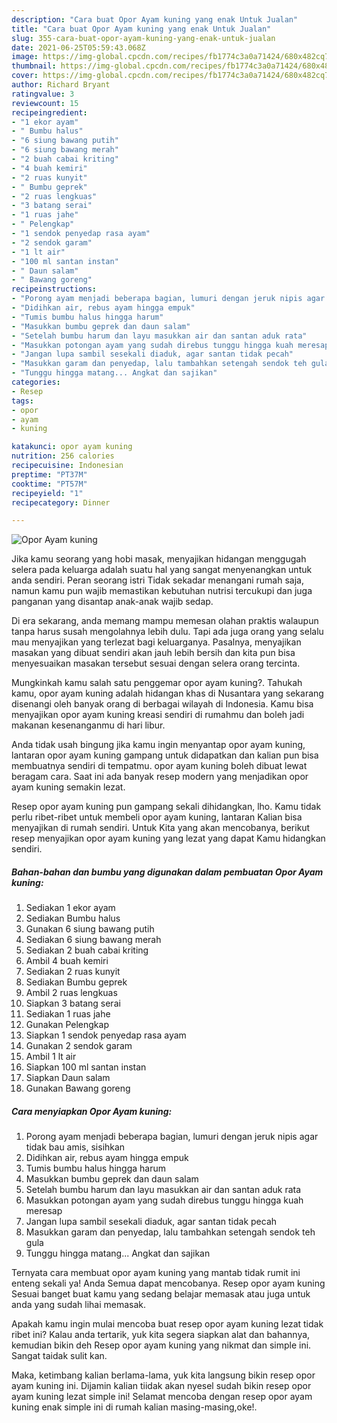 ```yaml
---
description: "Cara buat Opor Ayam kuning yang enak Untuk Jualan"
title: "Cara buat Opor Ayam kuning yang enak Untuk Jualan"
slug: 355-cara-buat-opor-ayam-kuning-yang-enak-untuk-jualan
date: 2021-06-25T05:59:43.068Z
image: https://img-global.cpcdn.com/recipes/fb1774c3a0a71424/680x482cq70/opor-ayam-kuning-foto-resep-utama.jpg
thumbnail: https://img-global.cpcdn.com/recipes/fb1774c3a0a71424/680x482cq70/opor-ayam-kuning-foto-resep-utama.jpg
cover: https://img-global.cpcdn.com/recipes/fb1774c3a0a71424/680x482cq70/opor-ayam-kuning-foto-resep-utama.jpg
author: Richard Bryant
ratingvalue: 3
reviewcount: 15
recipeingredient:
- "1 ekor ayam"
- " Bumbu halus"
- "6 siung bawang putih"
- "6 siung bawang merah"
- "2 buah cabai kriting"
- "4 buah kemiri"
- "2 ruas kunyit"
- " Bumbu geprek"
- "2 ruas lengkuas"
- "3 batang serai"
- "1 ruas jahe"
- " Pelengkap"
- "1 sendok penyedap rasa ayam"
- "2 sendok garam"
- "1 lt air"
- "100 ml santan instan"
- " Daun salam"
- " Bawang goreng"
recipeinstructions:
- "Porong ayam menjadi beberapa bagian, lumuri dengan jeruk nipis agar tidak bau amis, sisihkan"
- "Didihkan air, rebus ayam hingga empuk"
- "Tumis bumbu halus hingga harum"
- "Masukkan bumbu geprek dan daun salam"
- "Setelah bumbu harum dan layu masukkan air dan santan aduk rata"
- "Masukkan potongan ayam yang sudah direbus tunggu hingga kuah meresap"
- "Jangan lupa sambil sesekali diaduk, agar santan tidak pecah"
- "Masukkan garam dan penyedap, lalu tambahkan setengah sendok teh gula"
- "Tunggu hingga matang... Angkat dan sajikan"
categories:
- Resep
tags:
- opor
- ayam
- kuning

katakunci: opor ayam kuning 
nutrition: 256 calories
recipecuisine: Indonesian
preptime: "PT37M"
cooktime: "PT57M"
recipeyield: "1"
recipecategory: Dinner

---
```



![Opor Ayam kuning](https://img-global.cpcdn.com/recipes/fb1774c3a0a71424/680x482cq70/opor-ayam-kuning-foto-resep-utama.jpg)

Jika kamu seorang yang hobi masak, menyajikan hidangan menggugah selera pada keluarga adalah suatu hal yang sangat menyenangkan untuk anda sendiri. Peran seorang istri Tidak sekadar menangani rumah saja, namun kamu pun wajib memastikan kebutuhan nutrisi tercukupi dan juga panganan yang disantap anak-anak wajib sedap.

Di era  sekarang, anda memang mampu memesan olahan praktis walaupun tanpa harus susah mengolahnya lebih dulu. Tapi ada juga orang yang selalu mau menyajikan yang terlezat bagi keluarganya. Pasalnya, menyajikan masakan yang dibuat sendiri akan jauh lebih bersih dan kita pun bisa menyesuaikan masakan tersebut sesuai dengan selera orang tercinta. 



Mungkinkah kamu salah satu penggemar opor ayam kuning?. Tahukah kamu, opor ayam kuning adalah hidangan khas di Nusantara yang sekarang disenangi oleh banyak orang di berbagai wilayah di Indonesia. Kamu bisa menyajikan opor ayam kuning kreasi sendiri di rumahmu dan boleh jadi makanan kesenanganmu di hari libur.

Anda tidak usah bingung jika kamu ingin menyantap opor ayam kuning, lantaran opor ayam kuning gampang untuk didapatkan dan kalian pun bisa membuatnya sendiri di tempatmu. opor ayam kuning boleh dibuat lewat beragam cara. Saat ini ada banyak resep modern yang menjadikan opor ayam kuning semakin lezat.

Resep opor ayam kuning pun gampang sekali dihidangkan, lho. Kamu tidak perlu ribet-ribet untuk membeli opor ayam kuning, lantaran Kalian bisa menyajikan di rumah sendiri. Untuk Kita yang akan mencobanya, berikut resep menyajikan opor ayam kuning yang lezat yang dapat Kamu hidangkan sendiri.

<!--inarticleads1-->

##### Bahan-bahan dan bumbu yang digunakan dalam pembuatan Opor Ayam kuning:

1. Sediakan 1 ekor ayam
1. Sediakan  Bumbu halus
1. Gunakan 6 siung bawang putih
1. Sediakan 6 siung bawang merah
1. Sediakan 2 buah cabai kriting
1. Ambil 4 buah kemiri
1. Sediakan 2 ruas kunyit
1. Sediakan  Bumbu geprek
1. Ambil 2 ruas lengkuas
1. Siapkan 3 batang serai
1. Sediakan 1 ruas jahe
1. Gunakan  Pelengkap
1. Siapkan 1 sendok penyedap rasa ayam
1. Gunakan 2 sendok garam
1. Ambil 1 lt air
1. Siapkan 100 ml santan instan
1. Siapkan  Daun salam
1. Gunakan  Bawang goreng




<!--inarticleads2-->

##### Cara menyiapkan Opor Ayam kuning:

1. Porong ayam menjadi beberapa bagian, lumuri dengan jeruk nipis agar tidak bau amis, sisihkan
1. Didihkan air, rebus ayam hingga empuk
1. Tumis bumbu halus hingga harum
1. Masukkan bumbu geprek dan daun salam
1. Setelah bumbu harum dan layu masukkan air dan santan aduk rata
1. Masukkan potongan ayam yang sudah direbus tunggu hingga kuah meresap
1. Jangan lupa sambil sesekali diaduk, agar santan tidak pecah
1. Masukkan garam dan penyedap, lalu tambahkan setengah sendok teh gula
1. Tunggu hingga matang... Angkat dan sajikan




Ternyata cara membuat opor ayam kuning yang mantab tidak rumit ini enteng sekali ya! Anda Semua dapat mencobanya. Resep opor ayam kuning Sesuai banget buat kamu yang sedang belajar memasak atau juga untuk anda yang sudah lihai memasak.

Apakah kamu ingin mulai mencoba buat resep opor ayam kuning lezat tidak ribet ini? Kalau anda tertarik, yuk kita segera siapkan alat dan bahannya, kemudian bikin deh Resep opor ayam kuning yang nikmat dan simple ini. Sangat taidak sulit kan. 

Maka, ketimbang kalian berlama-lama, yuk kita langsung bikin resep opor ayam kuning ini. Dijamin kalian tiidak akan nyesel sudah bikin resep opor ayam kuning lezat simple ini! Selamat mencoba dengan resep opor ayam kuning enak simple ini di rumah kalian masing-masing,oke!.

